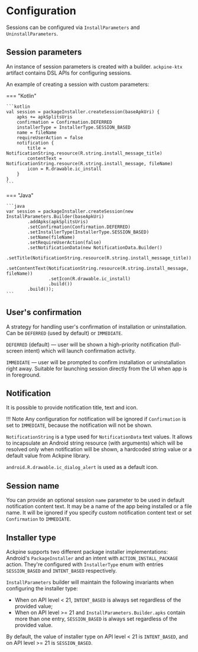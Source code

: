Configuration
=============

Sessions can be configured via `InstallParameters` and `UninstallParameters`.

Session parameters
------------------

An instance of session parameters is created with a builder. `ackpine-ktx` artifact contains DSL APIs for configuring sessions.

An example of creating a session with custom parameters:

=== "Kotlin"

    ```kotlin
    val session = packageInstaller.createSession(baseApkUri) {
        apks += apkSplitsUris
        confirmation = Confirmation.DEFERRED
        installerType = InstallerType.SESSION_BASED
        name = fileName
        requireUserAction = false
        notification {
            title = NotificationString.resource(R.string.install_message_title)
            contentText = NotificationString.resource(R.string.install_message, fileName)
            icon = R.drawable.ic_install
        }
    }
    ```

=== "Java"

    ```java
    var session = packageInstaller.createSession(new InstallParameters.Builder(baseApkUri)
            .addApks(apkSplitsUris)
            .setConfirmation(Confirmation.DEFERRED)
            .setInstallerType(InstallerType.SESSION_BASED)
            .setName(fileName)
            .setRequireUserAction(false)
            .setNotificationData(new NotificationData.Builder()
                    .setTitle(NotificationString.resource(R.string.install_message_title))
                    .setContentText(NotificationString.resource(R.string.install_message, fileName))
                    .setIcon(R.drawable.ic_install)
                    .build())
            .build());
    ```

User's confirmation
-------------------

A strategy for handling user's confirmation of installation or uninstallation.
Can be `DEFERRED` (used by default) or `IMMEDIATE`.

`DEFERRED` (default) — user will be shown a high-priority notification (full-screen intent) which
will launch confirmation activity.

`IMMEDIATE` — user will be prompted to confirm installation or uninstallation right away. Suitable
for launching session directly from the UI when app is in foreground.

Notification
------------

It is possible to provide notification title, text and icon.

!!! Note
    Any configuration for notification will be ignored if `Confirmation` is set to `IMMEDIATE`, because the notification will not be shown.

`NotificationString` is a type used for `NotificationData` text values. It allows to incapsulate an Android string resource (with arguments) which will be resolved only when notification will be shown, a hardcoded string value or a default value from Ackpine library.

`android.R.drawable.ic_dialog_alert` is used as a default icon.

Session name
------------

You can provide an optional session `name` parameter to be used in default notification content text. It may be a name of the app being installed or a file name. It will be ignored if you specify custom notification content text or set `Confirmation` to `IMMEDIATE`.

Installer type
--------------

Ackpine supports two different package installer implementations: Android's `PackageInstaller` and an intent with `ACTION_INSTALL_PACKAGE` action. They're configured with `InstallerType` enum with entries `SESSION_BASED` and `INTENT_BASED` respectively.

`InstallParameters` builder will maintain the following invariants when configuring the installer type:

- When on API level < 21, `INTENT_BASED` is always set regardless of the provided value;
- When on API level >= 21 and `InstallParameters.Builder.apks` contain more than one entry, `SESSION_BASED` is always set regardless of the provided value.

By default, the value of installer type on API level < 21 is `INTENT_BASED`, and on API level >= 21 is `SESSION_BASED`.